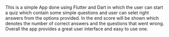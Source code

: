 This is a simple App done using Flutter and Dart in which the user can start a quiz which contain some simple questions and user can selet right answers from the options provided. In the end score will be shown which denotes the number of correct answers and the questions that went wrong. Overall the app provides a great user interface and easy to use one.
